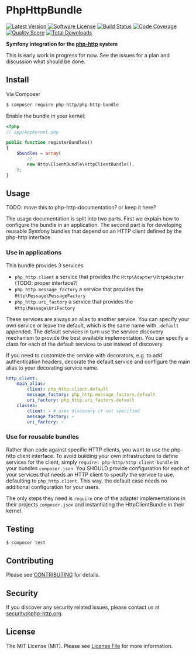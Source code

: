 # PhpHttpBundle

[![Latest Version](https://img.shields.io/github/release/php-http/PhpHttpBundle.svg?style=flat-square)](https://github.com/php-http/PhpHttpBundle/releases)
[![Software License](https://img.shields.io/badge/license-MIT-brightgreen.svg?style=flat-square)](LICENSE)
[![Build Status](https://img.shields.io/travis/php-http/PhpHttpBundle.svg?style=flat-square)](https://travis-ci.org/php-http/PhpHttpBundle)
[![Code Coverage](https://img.shields.io/scrutinizer/coverage/g/php-http/PhpHttpBundle.svg?style=flat-square)](https://scrutinizer-ci.com/g/php-http/PhpHttpBundle)
[![Quality Score](https://img.shields.io/scrutinizer/g/php-http/PhpHttpBundle.svg?style=flat-square)](https://scrutinizer-ci.com/g/php-http/PhpHttpBundle)
[![Total Downloads](https://img.shields.io/packagist/dt/php-http/PhpHttpBundle.svg?style=flat-square)](https://packagist.org/packages/php-http/PhpHttpBundle)

**Symfony integration for the [php-http](http://php-http.readthedocs.org/) system**

This is early work in progress for now. See the issues for a plan and discussion what should be done.


## Install

Via Composer

``` bash
$ composer require php-http/php-http-bundle
```

Enable the bundle in your kernel:
 
``` php
<?php
// app/AppKernel.php

public function registerBundles()
{
    $bundles = array(
        // ...
        new Http\ClientBundle\HttpClientBundle(),
    );
}
```

## Usage

TODO: move this to php-http-documentation? or keep it here?

The usage documentation is split into two parts. First we explain how to configure the bundle in an application. The second part is for developing reusable Symfony bundles that depend on an HTTP client defined by the php-http interface.

### Use in applications

This bundle provides 3 services: 

* `php_http.client` a service that provides the `Http\Adapter\HttpAdapter` (TODO: proper interface?)
* `php_http.message_factory` a service that provides the `Http\Message\MessageFactory`
* `php_http.uri_factory` a service that provides the `Http\Message\UriFactory`

These services are always an alias to another service. You can specify your own service or leave the default, which is the same name with `.default` appended. The default services in turn use the service discovery mechanism to provide the best available implementation. You can specify a class for each of the default services to use instead of discovery. 

If you need to customize the service with decorators, e.g. to add authentication headers, decorate the default service and configure the main alias to your decorating service name.

```yaml
http_client:
    main_alias:
        client: php_http.client.default
        message_factory: php_http.message_factory.default
        uri_factory: php_http.uri_factory.default
    classes:
        client: ~ # uses discovery if not specified
        message_factory: ~
        uri_factory: ~
```

### Use for reusable bundles

Rather than code against specific HTTP clients, you want to use the php-http client interface. To avoid building your own infrastructure to define services for the client, simply `require: php-http/http-client-bundle` in your bundles `composer.json`. You SHOULD provide configuration for each of your services that needs an HTTP client to specify the service to use, defaulting to `php_http.client`. This way, the default case needs no additional configuration for your users.

The only steps they need is `require` one of the adapter implementations in their projects `composer.json` and instantiating the HttpClientBundle in their kernel.

## Testing

``` bash
$ composer test
```


## Contributing

Please see [CONTRIBUTING](CONTRIBUTING.md) for details.


## Security

If you discover any security related issues, please contact us at [security@php-http.org](mailto:security@php-http.org).


## License

The MIT License (MIT). Please see [License File](LICENSE) for more information.
